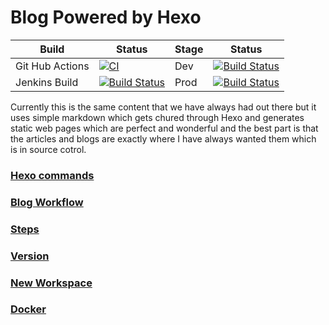 # Blog Powered by Hexo

|Build|Status|Stage|Status|
|-----|------|------|------|
|Git Hub Actions| [![CI](https://github.com/TheWebWeWeave/Blog/workflows/CI/badge.svg)](https://github.com/TheWebWeWeave/Blog/workflows/CI)| Dev |[![Build Status](https://badge.t3winc.com/blogDev.svg)](https://dev.donaldonsoftware.com)|
|Jenkins Build | [![Build Status](https://badge.t3winc.com/blogBuild.svg)](https://jenkins.t3winc.com/job/blog/) | Prod |[![Build Status](https://badge.t3winc.com/blogProd.svg)](https://www.donaldonsoftware.com) |


Currently this is the same content that we have always had out there but it uses simple markdown which gets chured through Hexo and generates static web pages which are perfect and wonderful and the best part is that the articles and blogs are exactly where I have always wanted them which is in source cotrol.

### [Hexo commands](docs/commands.md)
### [Blog Workflow](docs/workflow.md)
### [Steps](docs/steps.md)
### [Version](docs/version.md)
### [New Workspace](docs/startingnewworkspace.md)
### [Docker](docs/docker.md)
